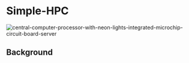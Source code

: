 # Simple-HPC

![central-computer-processor-with-neon-lights-integrated-microchip-circuit-board-server](https://github.com/NmaxDiesel/Simple-HPC/assets/123163060/23ea2741-98d9-4e62-abca-f908dd66d87c)


## Background
